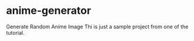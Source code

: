 # anime-generator
Generate Random Anime Image
Thi is just a sample project from one of the tutorial.
